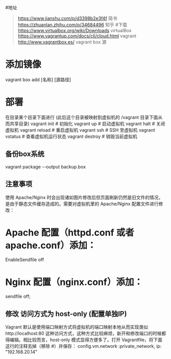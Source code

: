 #地址
> https://www.jianshu.com/p/d3398b2e3f4f  简书
> https://zhuanlan.zhihu.com/p/34684496   知乎
#下载
> https://www.virtualbox.org/wiki/Downloads      virtualBox
> https://www.vagrantup.com/docs/cli/cloud.html   vagrant
> http://www.vagrantbox.es/                       vagrant box 源


# 添加镜像
vagrant box add [名称] [源路径]

# 部署
在目录某个目录下面进行 (此后这个目录被映射到虚拟机的 /vagrant 目录下面从而共享目录)
vagrant init  # 初始化
vagrant up  # 启动虚拟机
vagrant halt  # 关闭虚拟机
vagrant reload  # 重启虚拟机
vagrant ssh  # SSH 至虚拟机
vagrant vstatus  # 查看虚拟机运行状态
vagrant destroy  # 销毁当前虚拟机

## 备份box系统
vagrant package --output backup.box

## 注意事项
使用 Apache/Nginx 时会出现诸如图片修改后但页面刷新仍然是旧文件的情况，是由于静态文件缓存造成的。需要对虚拟机里的 Apache/Nginx 配置文件进行修改：
# Apache 配置（httpd.conf 或者 apache.conf）添加：
EnableSendfile off

# Nginx 配置（nginx.conf）添加：
sendfile off;



## 修改 访问方式为 host-only (配置单独IP)
Vagrant 默认是使用端口映射方式将虚拟机的端口映射本地从而实现类似 http://localhost:80 这种访问方式，这种方式比较麻烦，新开和修改端口的时候都得编辑。相比较而言，host-only 模式显得方便多了。打开 Vagrantfile，将下面这行的注释去掉（移除 #）并保存：
config.vm.network :private_network, ip: "192.168.20.14"
